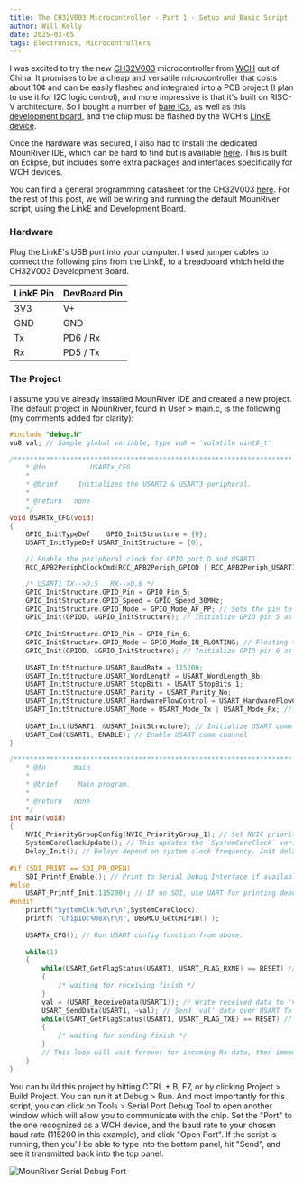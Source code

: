 ```yaml
---
title: The CH32V003 Microcontroller - Part 1 - Setup and Basic Script
author: Will Kelly
date: 2025-03-05
tags: Electronics, Microcontrollers
---
```


I was excited to try the new [CH32V003](https://wch-ic.com/products/CH32V003.html)	microcontroller from [WCH](https://wch-ic.com/)	out of China. It promises to be a cheap and versatile microcontroller that costs about 10¢ and can be easily flashed and integrated into a PCB project (I plan to use it for I2C logic control), and more impressive is that it's built on RISC-V architecture. So I bought a number of	[bare ICs](https://a.aliexpress.com/_mtjT2L5), as well as this	[development board](https://a.aliexpress.com/_mPFYDp9), and the chip must be flashed by the WCH's [LinkE device](https://a.aliexpress.com/_mNBHMkR).

Once the hardware was secured, I also had to install the dedicated MounRiver IDE, which can be hard to find but is available [here](http://mounriver.com/). This is built on Eclipse, but includes some extra packages and interfaces specifically for WCH devices.

You can find a general programming datasheet for the CH32V003 [here](https://www.makerwitawat.com/wp-content/uploads/2023/05/CH32V003RM-e_unlocked.pdf). For the rest of this post, we will be wiring and running the default MounRiver script, using the LinkE and Development Board.
### Hardware

Plug the LinkE's USB port into your computer. I used jumper cables to connect the following pins from the LinkE, to a breadboard which held the CH32V003 Development Board.

| LinkE Pin | DevBoard Pin |
| --------- | ------------ |
| 3V3       | V+           |
| GND       | GND          |
| Tx        | PD6 / Rx     |
| Rx        | PD5 / Tx     |

### The Project

I assume you've already installed MounRiver IDE and created a new project. The default project in MounRiver, found in User > main.c, is the following (my comments added for clarity):

```C
#include "debug.h"
vu8 val; // Sample global variable, type vu8 = 'volatile uint8_t'

/*********************************************************************
	* @fn 	 	 	USARTx_CFG
	*
	* @brief 	 Initializes the USART2 & USART3 peripheral.
	*
	* @return 	none
	*/
void USARTx_CFG(void)
{
	GPIO_InitTypeDef 	GPIO_InitStructure = {0};
	USART_InitTypeDef USART_InitStructure = {0};

	// Enable the peripheral clock for GPIO port D and USART1
	RCC_APB2PeriphClockCmd(RCC_APB2Periph_GPIOD | RCC_APB2Periph_USART1, ENABLE);

	/* USART1 TX-->D.5 	 RX-->D.6 */
	GPIO_InitStructure.GPIO_Pin = GPIO_Pin_5;
	GPIO_InitStructure.GPIO_Speed = GPIO_Speed_30MHz;
	GPIO_InitStructure.GPIO_Mode = GPIO_Mode_AF_PP; // Sets the pin to 'Alternate Function Push-Pull mode' (necessary for UART TX)
	GPIO_Init(GPIOD, &GPIO_InitStructure); // Initialize GPIO pin 5 as Tx
	 	 
	GPIO_InitStructure.GPIO_Pin = GPIO_Pin_6;
	GPIO_InitStructure.GPIO_Mode = GPIO_Mode_IN_FLOATING; // Floating to receive data
	GPIO_Init(GPIOD, &GPIO_InitStructure); // Initialize GPIO pin 6 as Rx
  
	USART_InitStructure.USART_BaudRate = 115200;
	USART_InitStructure.USART_WordLength = USART_WordLength_8b;
	USART_InitStructure.USART_StopBits = USART_StopBits_1;
	USART_InitStructure.USART_Parity = USART_Parity_No;
	USART_InitStructure.USART_HardwareFlowControl = USART_HardwareFlowControl_None;
	USART_InitStructure.USART_Mode = USART_Mode_Tx | USART_Mode_Rx; // Enable Tx and Rx
		 
	USART_Init(USART1, &USART_InitStructure); // Initialize USART comm channel
	USART_Cmd(USART1, ENABLE); // Enable USART comm channel
}

/*********************************************************************
	* @fn  		main
	*
	* @brief 	 Main program.
	*
	* @return 	none
	*/
int main(void)
{
	NVIC_PriorityGroupConfig(NVIC_PriorityGroup_1); // Set NVIC priority (see NVIC in appendix below.)
	SystemCoreClockUpdate(); // This updates the `SystemCoreClock` variable to reflect the current CPU frequency. Needed for proper timing of peripherals.
	Delay_Init(); // Delays depend on system clock frequency. Init delays.
	 	 
#if (SDI_PRINT == SDI_PR_OPEN)
	SDI_Printf_Enable(); // Print to Serial Debug Interface if available.
#else
	USART_Printf_Init(115200); // If no SDI, use UART for printing debug messages.
#endif
	printf("SystemClk:%d\r\n",SystemCoreClock);
	printf( "ChipID:%08x\r\n", DBGMCU_GetCHIPID() );
  
    USARTx_CFG(); // Run USART config function from above.
  
	while(1)
	{
		while(USART_GetFlagStatus(USART1, USART_FLAG_RXNE) == RESET) // Wait forever until the USART receives data and the FLAG_RXNE is set to RESET
	 	{
	 		/* waiting for receiving finish */
	 	}
	 	val = (USART_ReceiveData(USART1)); // Write received data to 'val'
	 	USART_SendData(USART1, ~val); // Send 'val' data over USART Tx
	 	while(USART_GetFlagStatus(USART1, USART_FLAG_TXE) == RESET) // Wait forever for Tx completion flag to RESET
	 	{
	 	 	/* waiting for sending finish */
	 	}
	 	// This loop will wait forever for incoming Rx data, then immediately send that data back over Tx, and go back to waiting.
	}
}
```

You can build this project by hitting CTRL + B, F7, or by clicking Project > Build Project. You can run it at Debug > Run. And most importantly for this script, you can click on Tools > Serial Port Debug Tool to open another window which will allow you to communicate with the chip. Set the "Port" to the one recognized as a WCH device, and the baud rate to your chosen baud rate (115200 in this example), and click "Open Port". If the script is running, then you'll be able to type into the bottom panel, hit "Send", and see it transmitted back into the top panel.


![MounRiver Serial Debug Port](./log_files/assets/MounRiverSerialDebugPort.png)
